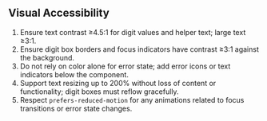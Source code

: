 ## Visual Accessibility

1. Ensure text contrast ≥4.5:1 for digit values and helper text; large text ≥3:1.
2. Ensure digit box borders and focus indicators have contrast ≥3:1 against the background.
3. Do not rely on color alone for error state; add error icons or text indicators below the component.
4. Support text resizing up to 200% without loss of content or functionality; digit boxes must reflow gracefully.
5. Respect `prefers-reduced-motion` for any animations related to focus transitions or error state changes.
